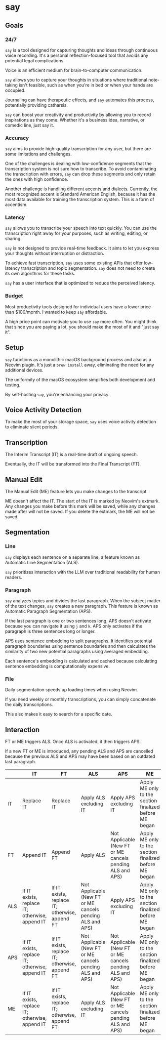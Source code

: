 # say

## Goals

### 24/7

`say` is a tool designed for capturing thoughts and ideas through continuous voice recording. It's a personal reflection-focused tool that avoids any potential legal complications.

Voice is an efficient medium for brain-to-computer communication.

`say` allows you to capture your thoughts in situations where traditional note-taking isn't feasible, such as when you're in bed or when your hands are occupied.

Journaling can have therapeutic effects, and `say` automates this process, potentially providing catharsis.

`say` can boost your creativity and productivity by allowing you to record inspirations as they come. Whether it's a business idea, narrative, or comedic line, just say it.

### Accuracy

`say` aims to provide high-quality transcription for any user, but there are some limitations and challenges.

One of the challenges is dealing with low-confidence segments that the transcription system is not sure how to transcribe. To avoid contaminating the transcription with errors, `say` can drop these segments and only retain the ones with high confidence.

Another challenge is handling different accents and dialects. Currently, the most recognized accent is Standard American English, because it has the most data available for training the transcription system. This is a form of accentism.

### Latency

`say` allows you to transcribe your speech into text quickly. You can use the transcription right away for your purposes, such as writing, editing, or sharing.

`say` is not designed to provide real-time feedback. It aims to let you express your thoughts without interruption or distraction.

To achieve fast transcription, `say` uses some existing APIs that offer low-latency transcription and topic segmentation. `say` does not need to create its own algorithms for these tasks.

`say` has a user interface that is optimized to reduce the perceived latency.

### Budget

Most productivity tools designed for individual users have a lower price than $100/month. I wanted to keep `say` affordable.

A high price point can motivate you to use `say` more often. You might think that since you are paying a lot, you should make the most of it and "just say it".

## Setup

`say` functions as a monolithic macOS background process and also as a Neovim plugin. It's just a `brew install` away, eliminating the need for any additional devices.

The uniformity of the macOS ecosystem simplifies both development and testing.

By self-hosting `say`, you're enhancing your privacy.

## Voice Activity Detection

To make the most of your storage space, `say` uses voice activity detection to eliminate silent periods.

## Transcription

The Interim Transcript (IT) is a real-time draft of ongoing speech.

Eventually, the IT will be transformed into the Final Transcript (FT).

## Manual Edit

The Manual Edit (ME) feature lets you make changes to the transcript.

ME doesn't affect the IT. The start of the IT is marked by Neovim's extmark. Any changes you make before this mark will be saved, while any changes made after will not be saved. If you delete the extmark, the ME will not be saved.

## Segmentation

### Line

`say` displays each sentence on a separate line, a feature known as Automatic Line Segmentation (ALS).

`say` prioritizes interaction with the LLM over traditional readability for human readers.

### Paragraph

`say` analyzes topics and divides the last paragraph. When the subject matter of the text changes, `say` creates a new paragraph. This feature is known as Automatic Paragraph Segmentation (APS).

If the last paragraph is one or two sentences long, APS doesn't activate because you can navigate it using `j` and `k`. APS only activates if the paragraph is three sentences long or longer.

APS uses sentence embedding to split paragraphs. It identifies potential paragraph boundaries using sentence boundaries and then calculates the similarity of two new potential paragraphs using averaged embedding.

Each sentence's embedding is calculated and cached because calculating sentence embedding is computationally expensive.

### File

Daily segmentation speeds up loading times when using Neovim.

If you need weekly or monthly transcriptions, you can simply concatenate the daily transcriptions.

This also makes it easy to search for a specific date.

## Interaction

FT or ME triggers ALS. Once ALS is activated, it then triggers APS.

If a new FT or ME is introduced, any pending ALS and APS are cancelled because the previous ALS and APS may have been based on an outdated last paragraph.

|     | IT                                             | FT                                             | ALS                                                       | APS                                                       | ME                                                     |
| --- | ---------------------------------------------- | ---------------------------------------------- | --------------------------------------------------------- | --------------------------------------------------------- | ------------------------------------------------------ |
| IT  | Replace IT                                     | Replace IT                                     | Apply ALS excluding IT                                    | Apply APS excluding IT                                    | Apply ME only to the section finalized before ME began |
| FT  | Append IT                                      | Append FT                                      | Apply ALS                                                 | Not Applicable (New FT or ME cancels pending ALS and APS) | Apply ME only to the section finalized before ME began |
| ALS | If IT exists, replace IT; otherwise, append IT | If IT exists, replace IT; otherwise, append FT | Not Applicable (New FT or ME cancels pending ALS and APS) | Apply APS excluding IT                                    | Apply ME only to the section finalized before ME began |
| APS | If IT exists, replace IT; otherwise, append IT | If IT exists, replace IT; otherwise, append FT | Not Applicable (New FT or ME cancels pending ALS and APS) | Not Applicable (New FT or ME cancels pending ALS and APS) | Apply ME only to the section finalized before ME began |
| ME  | If IT exists, replace IT; otherwise, append IT | If IT exists, replace IT; otherwise, append FT | Apply ALS excluding IT                                    | Not Applicable (New FT or ME cancels pending ALS and APS) | Apply ME only to the section finalized before ME began |
